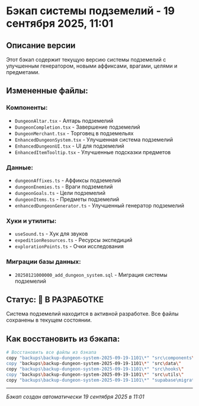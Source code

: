 # Бэкап системы подземелий - 19 сентября 2025, 11:01

## Описание версии
Этот бэкап содержит текущую версию системы подземелий с улучшенным генератором, новыми аффиксами, врагами, целями и предметами.

## Измененные файлы:

### Компоненты:
- `DungeonAltar.tsx` - Алтарь подземелий
- `DungeonCompletion.tsx` - Завершение подземелий
- `DungeonMerchant.tsx` - Торговец в подземельях
- `EnhancedDungeonSystem.tsx` - Улучшенная система подземелий
- `EnhancedDungeonUI.tsx` - UI для подземелий
- `EnhancedItemTooltip.tsx` - Улучшенные подсказки предметов

### Данные:
- `dungeonAffixes.ts` - Аффиксы подземелий
- `dungeonEnemies.ts` - Враги подземелий
- `dungeonGoals.ts` - Цели подземелий
- `dungeonItems.ts` - Предметы подземелий
- `enhancedDungeonGenerator.ts` - Улучшенный генератор подземелий

### Хуки и утилиты:
- `useSound.ts` - Хук для звуков
- `expeditionResources.ts` - Ресурсы экспедиций
- `explorationPoints.ts` - Очки исследования

### Миграции базы данных:
- `20250121000000_add_dungeon_system.sql` - Миграция системы подземелий

## Статус: 🔄 В РАЗРАБОТКЕ
Система подземелий находится в активной разработке. Все файлы сохранены в текущем состоянии.

## Как восстановить из бэкапа:
```bash
# Восстановить все файлы из бэкапа
copy "backups\backup-dungeon-system-2025-09-19-1101\*" "src\components\"
copy "backups\backup-dungeon-system-2025-09-19-1101\*" "src\data\"
copy "backups\backup-dungeon-system-2025-09-19-1101\*" "src\hooks\"
copy "backups\backup-dungeon-system-2025-09-19-1101\*" "src\utils\"
copy "backups\backup-dungeon-system-2025-09-19-1101\*" "supabase\migrations\"
```

---
*Бэкап создан автоматически 19 сентября 2025 в 11:01*
